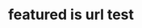 ---
title: featured is url test
params:
  featured: https://avatars.githubusercontent.com/u/128743444?v=4
---